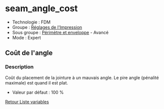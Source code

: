 # seam_angle_cost

* Technologie : FDM
* Groupe : [Réglages de l'Impression](../print_settings/print_settings.md)
* Sous groupe : [Périmètre et enveloppe](../print_settings/print_settings.md#périmètre-et-enveloppe) - Avancé
* Mode :  Expert

##  Coût de l'angle

### Description

Coût du placement de la jointure à un mauvais angle. Le pire angle (pénalité maximale) est quand il est plat.

* Valeur par défaut : 100 %

[Retour Liste variables](variable_list.md)